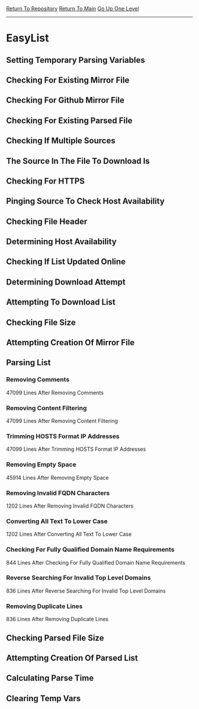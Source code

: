 [Return To Repository](https://github.com/deathbybandaid/piholeparser/)
[Return To Main](https://github.com/deathbybandaid/piholeparser/blob/master/RecentRunLogs/Mainlog.md)
[Go Up One Level](https://github.com/deathbybandaid/piholeparser/blob/master/RecentRunLogs/TopLevelScripts/30-Processing-External-Blacklists.md)
____________________________________
# EasyList
## Setting Temporary Parsing Variables
## Checking For Existing Mirror File
## Checking For Github Mirror File
## Checking For Existing Parsed File
## Checking If Multiple Sources
## The Source In The File To Download Is
## Checking For HTTPS
## Pinging Source To Check Host Availability
## Checking File Header
## Determining Host Availability
## Checking If List Updated Online
## Determining Download Attempt
## Attempting To Download List
## Checking File Size
## Attempting Creation Of Mirror File
## Parsing List
### Removing Comments
47099 Lines After Removing Comments
### Removing Content Filtering
47099 Lines After Removing Content Filtering
### Trimming HOSTS Format IP Addresses
47099 Lines After Trimming HOSTS Format IP Addresses
### Removing Empty Space
45914 Lines After Removing Empty Space
### Removing Invalid FQDN Characters
1202 Lines After Removing Invalid FQDN Characters
### Converting All Text To Lower Case
1202 Lines After Converting All Text To Lower Case
### Checking For Fully Qualified Domain Name Requirements
844 Lines After Checking For Fully Qualified Domain Name Requirements
### Reverse Searching For Invalid Top Level Domains
836 Lines After Reverse Searching For Invalid Top Level Domains
### Removing Duplicate Lines
836 Lines After Removing Duplicate Lines
## Checking Parsed File Size
## Attempting Creation Of Parsed List
## Calculating Parse Time
## Clearing Temp Vars
